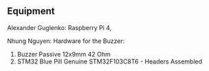 ## Equipment

Alexander Guglenko:
Raspberry Pi 4, 




Nhung Nguyen:
Hardware for the Buzzer:
  1. Buzzer Passive 12x9mm 42 Ohm
  2. STM32 Blue Pill Genuine STM32F103C8T6 - Headers Assembled

